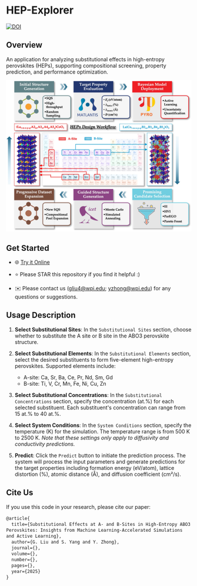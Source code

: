 # HEP-Explorer

[![DOI](https://zenodo.org/badge/DOI/xxx.xxx/xxx.xxx.svg)](https://doi.org/xxx.xxx/xxx.xxx)

## Overview

An application for analyzing substitutional effects in high-entropy perovskites (HEPs), supporting compositional screening, property prediction, and performance optimization.

<div align=left><img src='./res/workflow.jpg' alt='' width=''/></div>

## Get Started

* 🌐 [Try it Online](https://hep-explorer.streamlit.app/)

* ⭐️ Please STAR this repository if you find it helpful :)

* ✉️ Please contact us (gliu4@wpi.edu; yzhong@wpi.edu) for any questions or suggestions.

## Usage Description

1. **Select Substitutional Sites**: In the `Substitutional Sites` section, choose whether to substitute the A site or B site in the ABO3 perovskite structure. 

2. **Select Substitutional Elements**: In the `Substitutional Elements` section, select the desired substituents to form five-element high-entropy perovskites. Supported elements include:
    - A-site: Ca, Sr, Ba, Ce, Pr, Nd, Sm, Gd
    - B-site: Ti, V, Cr, Mn, Fe, Ni, Cu, Zn

3. **Select Substitutional Concentrations**: In the `Substitutional Concentrations` section, specify the concentration (at.%) for each selected substituent. Each substituent's concentration can range from 15 at.% to 40 at.%.

4. **Select System Conditions**: In the `System Conditions` section, specify the temperature (K) for the simulation. The temperature range is from 500 K to 2500 K. *Note that these settings only apply to diffusivity and conductivity predictions.*

5. **Predict**: Click the `Predict` button to initiate the prediction process. The system will process the input parameters and generate predictions for the target properties including formation energy (eV/atom), lattice distortion (%), atomic distance (Å), and diffusion coefficient (cm²/s).

## Cite Us
If you use this code in your research, please cite our paper:

```
@article{
  title={Substitutional Effects at A- and B-Sites in High-Entropy ABO3 Perovskites: Insights from Machine Learning-Accelerated Simulations and Active Learning},
  author={G. Liu and S. Yang and Y. Zhong},
  journal={},
  volume={},
  number={},
  pages={},
  year={2025}
}
```